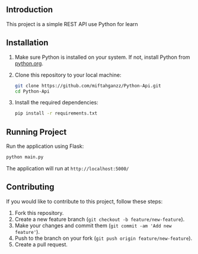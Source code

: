## Introduction
This project is a simple REST API use Python for learn

## Installation

1. Make sure Python is installed on your system. If not, install Python from [python.org](https://www.python.org/).
2. Clone this repository to your local machine:

   ```bash
   git clone https://github.com/miftahganzz/Python-Api.git
   cd Python-Api
   ```

3. Install the required dependencies:

   ```bash
   pip install -r requirements.txt
   ```

## Running Project

Run the application using Flask:

   ```bash
   python main.py
   ```

   The application will run at `http://localhost:5000/`

## Contributing

If you would like to contribute to this project, follow these steps:

1. Fork this repository.
2. Create a new feature branch (`git checkout -b feature/new-feature`).
3. Make your changes and commit them (`git commit -am 'Add new feature'`).
4. Push to the branch on your fork (`git push origin feature/new-feature`).
5. Create a pull request.

